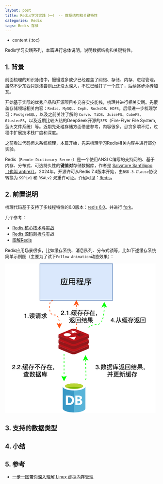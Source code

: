 ```yaml
---
layout: post
title: Redis学习实践（一） -- 数据结构和关键特性
categories: Redis
tags: Redis 存储
---
```


* content
{:toc}

Redis学习实践系列，本篇进行总体说明，说明数据结构和关键特性。



## 1. 背景

前面梳理的知识脉络中，慢慢或多或少已经覆盖了网络、存储、内存、进程管理，虽然不少东西只是浅尝则止还没太深入，不过已经打了一个底子，后续逐步添砖加瓦。

开始基于实际的优秀产品和开源项目补充夯实技能栈，梳理并进行相关实践。先覆盖存储领域相关内容：`Redis`、`MySQL`、`Ceph`、`RocksDB`、`HDFS`。后续进一步梳理学习：`PostgreSQL`，以及之前关注了解的 `Curve`、`TiDB`、`JuiceFS`、`CubeFS`、`GlusterFS`，以及近期比较火热的DeepSeek开源的`3FS`（Fire-Flyer File System,萤火文件系统）等。近期先死磕存储方面借鉴参考，内容很多，忌贪多嚼不烂，过程中扩展技术栈广度和深度。

之前看过代码但未系统梳理，本篇开始，先来梳理学习Redis相关内容并进行部分实验。

Redis（`Remote Dictionary Server`）是一个使用ANSI C编写的支持网络、基于内存、分布式、可选持久性的**键值对**存储数据库，作者是 [Salvatore Sanfilippo（也叫 antirez）](http://invece.org/)。2024年，开源许可从Redis 7.4版本开始，由`BSD-3-Clause`协议转换为 `SSPLv1` 和 `RSALv2` 双重许可证。介绍可见：[Redis](https://en.wikipedia.org/wiki/Redis)。

## 2. 前置说明

梳理代码基于支持了多线程特性的6.0版本：[redis 6.0](https://github.com/redis/redis/tree/6.0)。并进行 [fork](https://github.com/xiaodongQ/redis/tree/6.0)。

几个参考：

* [Redis 核心技术与实战](https://time.geekbang.org/column/intro/100056701)
* [Redis 源码剖析与实战](https://time.geekbang.org/column/intro/100084301)
* [图解Redis](https://www.xiaolincoding.com/redis/)

Redis应用场景很多，比如缓存系统、消息队列、分布式锁等，比如下述缓存系统简单示例图（主要为了试下`Follow Animation`动态效果）：

![example_redis_mysql_case](/images/example_redis_mysql_case.svg)

## 3. 支持的数据类型



## 4. 小结



## 5. 参考

* [一步一图带你深入理解 Linux 虚拟内存管理](https://mp.weixin.qq.com/s/uWadcBxEgctnrgyu32T8sQ)
